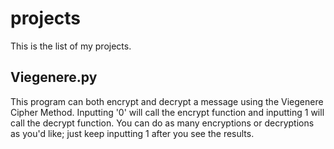 # projects
This is the list of my projects.
## Viegenere.py
This program can both encrypt and decrypt a message using the Viegenere Cipher Method. 
Inputting '0' will call the encrypt function and inputting 1 will call the decrypt function.
You can do as many encryptions or decryptions as you'd like; just keep inputting 1 after you see the results.
